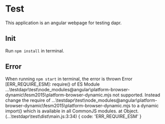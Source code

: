 # Test

This application is an angular webpage for testing dapr.

## Init
Run `npm install` in terminal.

## Error
When running `npm start` in terminal, the error is thrown
Error [ERR_REQUIRE_ESM]: require() of ES Module ...\testdapr\test\node_modules\@angular\platform-browser-dynamic\fesm2015\platform-browser-dynamic.mjs not supported.
Instead change the require of ...\testdapr\test\node_modules\@angular\platform-browser-dynamic\fesm2015\platform-browser-dynamic.mjs to a dynamic import() which is available in all CommonJS modules.
    at Object.<anonymous> (...\testdapr\test\dist\main.js:3:34) {
  code: 'ERR_REQUIRE_ESM'
}

